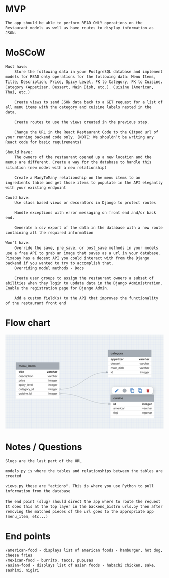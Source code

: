 # MVP #
    The app should be able to perform READ ONLY operations on the Restaurant models as well as have routes to display information as JSON.

# MoSCoW #
    Must have:
        Store the following data in your PostgreSQL database and implement models for READ only operations for the following data: Menu Items, Title, Description, Price, Spicy Level, FK to Category, FK to Cuisine. Category (Appetizer, Dessert, Main Dish, etc.). Cuisine (American, Thai, etc.)

        Create views to send JSON data back to a GET request for a list of all menu items with the category and cuisine labels nested in the data.

        Create routes to use the views created in the previous step.

        Change the URL in the React Restaurant Code to the Gitpod url of your running backend code only. (NOTE: We shouldn’t be writing any React code for basic requirements)

    Should have:
        The owners of the restaurant opened up a new location and the menus are different. Create a way for the database to handle this situation (new model with a new relationship)

        Create a ManyToMany relationship on the menu items to an ingredients table and get those items to populate in the API elegantly with your existing endpoint

    Could have:
        Use class based views or decorators in Django to protect routes

        Handle exceptions with error messaging on front end and/or back end.

        Generate a csv export of the data in the database with a new route containing all the required information

    Won't have:
        Override the save, pre_save, or post_save methods in your models use a free API to grab an image that saves as a url in your database. Pixabay has a decent API you could interact with from the Django backend if you wanted to try to accomplish that. 
        Overriding model methods - Docs

        Create user groups to assign the restaurant owners a subset of abilities when they login to update data in the Django Administration. Enable the registration page for Django Admin.

        Add a custom field(s) to the API that improves the functionality of the restaurant front end

# Flow chart #

![backend bistro flowchar](/img/backend_bistro_flowchart.png)

# Notes / Questions #

    Slugs are the last part of the URL

    models.py is where the tables and relationships between the tables are created

    views.py these are "actions". This is where you use Python to pull information from the database

    The end point (slug) should direct the app where to route the request
    It does this at the top layer in the backend_bistro urls.py then after removing the matched pieces of the url goes to the appropriate app (menu_item, etc...)

# End points #

    /american-food - displays list of american foods - hamburger, hot dog, cheese fries
    /mexican-food - burrito, tacos, pupusas
    /asian-food - displays list of asian foods - habachi chicken, sake, sashimi, nigiri